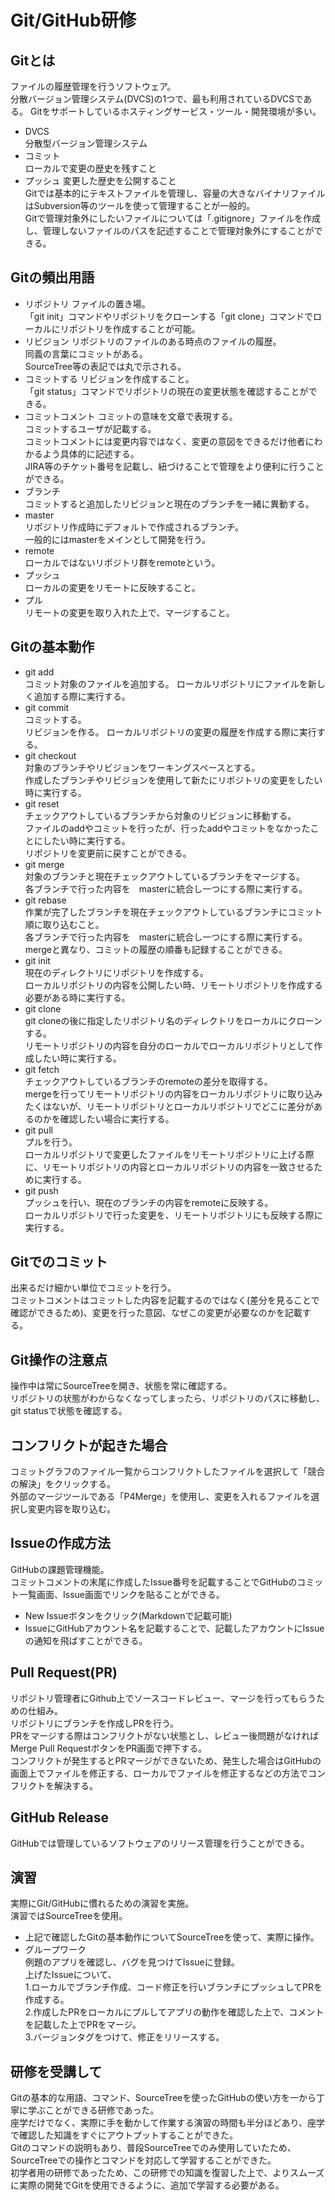 # Git/GitHub研修

## Gitとは
ファイルの履歴管理を行うソフトウェア。  
分散バージョン管理システム(DVCS)の1つで、最も利用されているDVCSである。 
Gitをサポートしているホスティングサービス・ツール・開発環境が多い。   
- DVCS  
  分散型バージョン管理システム  
- コミット  
  ローカルで変更の歴史を残すこと  
- プッシュ
  変更した歴史を公開すること  
Gitでは基本的にテキストファイルを管理し、容量の大きなバイナリファイルはSubversion等のツールを使って管理することが一般的。  
Gitで管理対象外にしたいファイルについては「.gitignore」ファイルを作成し、管理しないファイルのパスを記述することで管理対象外にすることができる。  

## Gitの頻出用語
- リポジトリ
  ファイルの置き場。  
  「git init」コマンドやリポジトリをクローンする「git clone」コマンドでローカルにリポジトリを作成することが可能。  
- リビジョン
  リポジトリのファイルのある時点のファイルの履歴。  
  同義の言葉にコミットがある。  
  SourceTree等の表記では丸で示される。  
- コミットする
  リビジョンを作成すること。  
  「git status」コマンドでリポジトリの現在の変更状態を確認することができる。  
- コミットコメント
  コミットの意味を文章で表現する。  
  コミットするユーザが記載する。  
  コミットコメントには変更内容ではなく、変更の意図をできるだけ他者にわかるよう具体的に記述する。  
  JIRA等のチケット番号を記載し、紐づけることで管理をより便利に行うことができる。  
- ブランチ  
  コミットすると追加したリビジョンと現在のブランチを一緒に異動する。  
- master    
  リポジトリ作成時にデフォルトで作成されるブランチ。  
  一般的にはmasterをメインとして開発を行う。  
- remote  
  ローカルではないリポジトリ群をremoteという。  
- プッシュ  
  ローカルの変更をリモートに反映すること。  
- プル  
  リモートの変更を取り入れた上で、マージすること。  
  
## Gitの基本動作  
- git add  
  コミット対象のファイルを追加する。 
  ローカルリポジトリにファイルを新しく追加する際に実行する。  
- git commit  
  コミットする。  
  リビジョンを作る。
  ローカルリポジトリの変更の履歴を作成する際に実行する。    
- git checkout  
  対象のブランチやリビジョンをワーキングスペースとする。  
  作成したブランチやリビジョンを使用して新たにリポジトリの変更をしたい時に実行する。  
- git reset  
  チェックアウトしているブランチから対象のリビジョンに移動する。  
  ファイルのaddやコミットを行ったが、行ったaddやコミットをなかったことにしたい時に実行する。  
  リポジトリを変更前に戻すことができる。  
- git merge  
  対象のブランチと現在チェックアウトしているブランチをマージする。  
  各ブランチで行った内容を　masterに統合し一つにする際に実行する。  
- git rebase  
  作業が完了したブランチを現在チェックアウトしているブランチにコミット順に取り込むこと。  
  各ブランチで行った内容を　masterに統合し一つにする際に実行する。mergeと異なり、コミットの履歴の順番も記録することができる。  
- git init  
  現在のディレクトリにリポジトリを作成する。  
  ローカルリポジトリの内容を公開したい時、リモートリポジトリを作成する必要がある時に実行する。  
- git clone  
  git cloneの後に指定したリポジトリ名のディレクトリをローカルにクローンする。  
  リモートリポジトリの内容を自分のローカルでローカルリポジトリとして作成したい時に実行する。  
- git fetch  
  チェックアウトしているブランチのremoteの差分を取得する。  
  mergeを行ってリモートリポジトリの内容をローカルリポジトリに取り込みたくはないが、リモートリポジトリとローカルリポジトリでどこに差分があるのかを確認したい場合に実行する。  
- git pull  
  プルを行う。  
  ローカルリポジトリで変更したファイルをリモートリポジトリに上げる際に、リモートリポジトリの内容とローカルリポジトリの内容を一致させるために実行する。  
- git push  
  プッシュを行い、現在のブランチの内容をremoteに反映する。  
  ローカルリポジトリで行った変更を、リモートリポジトリにも反映する際に実行する。  

## Gitでのコミット  
出来るだけ細かい単位でコミットを行う。  
コミットコメントはコミットした内容を記載するのではなく(差分を見ることで確認ができるため)、変更を行った意図、なぜこの変更が必要なのかを記載する。  

## Git操作の注意点  
操作中は常にSourceTreeを開き、状態を常に確認する。  
リポジトリの状態がわからなくなってしまったら、リポジトリのパスに移動し、git statusで状態を確認する。  

## コンフリクトが起きた場合  
コミットグラフのファイル一覧からコンフリクトしたファイルを選択して「競合の解決」をクリックする。  
外部のマージツールである「P4Merge」を使用し、変更を入れるファイルを選択し変更内容を取り込む。  

## Issueの作成方法  
GitHubの課題管理機能。  
コミットコメントの末尾に作成したIssue番号を記載することでGitHubのコミット一覧画面、Issue画面でリンクを貼ることができる。  
- New Issueボタンをクリック(Markdownで記載可能)   
- IssueにGitHubアカウント名を記載することで、記載したアカウントにIssueの通知を飛ばすことができる。  

## Pull Request(PR)  
リポジトリ管理者にGithub上でソースコードレビュー、マージを行ってもらうための仕組み。  
リポジトリにブランチを作成しPRを行う。  
PRをマージする際はコンフリクトがない状態とし、レビュー後問題がなければMerge Pull RequestボタンをPR画面で押下する。  
コンフリクトが発生するとPRマージができないため、発生した場合はGitHubの画面上でファイルを修正する、ローカルでファイルを修正するなどの方法でコンフリクトを解決する。  

## GitHub Release  
GitHubでは管理しているソフトウェアのリリース管理を行うことができる。  


## 演習
実際にGit/GitHubに慣れるための演習を実施。  
演習ではSourceTreeを使用。  
- 上記で確認したGitの基本動作についてSourceTreeを使って、実際に操作。  
- グループワーク  
  例題のアプリを確認し、バグを見つけてIssueに登録。  
  上げたIssueについて、  
  1.ローカルでブランチ作成、コード修正を行いブランチにプッシュしてPRを作成する。  
  2.作成したPRをローカルにプルしてアプリの動作を確認した上で、コメントを記載した上でPRをマージ。  
  3.バージョンタグをつけて、修正をリリースする。  

## 研修を受講して  
Gitの基本的な用語、コマンド、SourceTreeを使ったGitHubの使い方を一から丁寧に学ぶことができる研修であった。  
座学だけでなく、実際に手を動かして作業する演習の時間も半分ほどあり、座学で確認した知識をすぐにアウトプットすることができた。  
Gitのコマンドの説明もあり、普段SourceTreeでのみ使用していたため、SourceTreeでの操作とコマンドを対応して学習することができた。  
初学者用の研修であったため、この研修での知識を復習した上で、よりスムーズに実際の開発でGitを使用できるように、追加で学習する必要がある。  

